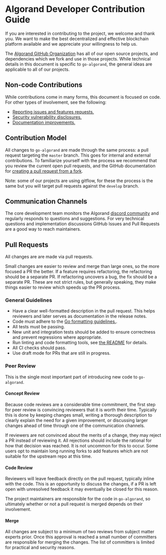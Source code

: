 # Algorand Developer Contribution Guide

If you are interested in contributing to the project, we welcome and thank you. We want to make the best decentralized and effective blockchain platform available and we appreciate your willingness to help us.

The [Algorand GitHub Organization](https://github.com/algorand) has all of our open source projects, and dependencies which we fork and use in those projects. While technical details in this document is specific to `go-algorand`, the general ideas are applicable to all of our projects.

## Non-code Contributions

While contributions come in many forms, this document is focused on code. For other types of involvement, see the following:
* [Reporting issues and features requests.](go-algorand-issues)
* [Security vulnerability disclosures.](security-disclosure)
* [Documentation improvements.](algorand-docs)

## Contribution Model

All changes to `go-algorand` are made through the same process: a pull request targeting the `master` branch. This goes for internal and external contributions. To familiarize yourself with the process we recommend that you review the current open pull requests, and the GitHub documentation for [creating a pull request from a fork](gh-pr-process).

Note: some of our projects are using gitflow, for these the process is the same but you will target pull requests against the `develop` branch.

## Communication Channels

The core development team monitors the Algorand [discord community](https://discord.gg/algorand) and regularly responds to questions and suggestions. For very technical questions and implementation discussions GitHub Issues and Pull Requests are a good way to reach maintainers.

## Pull Requests

All changes are are made via pull requests.

Small changes are easier to review and merge than large ones, so the more focused a PR the better. If a feature requires refactoring, the refactoring should be a separate PR. If refactoring uncovers a bug, the fix should be a separate PR. These are not strict rules, but generally speaking, they make things easier to review which speeds up the PR process.

### General Guidelines

* Have a clear well-formatted description in the pull request. This helps reviewers and later serves as documentation in the release notes.
* Code must adhere to the [Go formatting guidelines.](https://golang.org/doc/effective_go.html).
* All tests must be passing.
* New unit and integration tests should be added to ensure correctness and prevent regressions where appropriate.
* Run linting and code formatting tools, see [the README](README.md) for details.
* All CI checks should pass.
* Use draft mode for PRs that are still in progress.

### Peer Review

This is the single most important part of introducing new code to `go-algorand`.

#### Concept Review

Because code reviews are a considerable time commitment, the first step for peer review is convincing reviewers that it is worth their time. Typically this is done by keeping changes small, writing a thorough description to clearly explain the need for a given improvement, or discussing larger changes ahead of time through one of the communication channels.

If reviewers are not convinced about the merits of a change, they may reject a PR instead of reviewing it. All rejections should include the rational for how that decision was reached. It is not uncommon for this to occur. Some users opt to maintain long running forks to add features which are not suitable for the upstream repo at this time.

#### Code Review

Reviewers will leave feedback directly on the pull request, typically inline with the code. This is an opportunity to discuss the changes, if a PR is left open with unresolved feedback it may eventually be closed for this reason.

The project maintainers are responsible for the code in `go-algorand`, so ultimately whether or not a pull request is merged depends on their involvement.

#### Merge

All changes are subject to a minimum of two reviews from subject matter experts prior. Once this approval is reached a small number of committers are responsible for merging the changes. The list of committers is limited for practical and security reasons.

[gh-pr-process]: https://help.github.com/en/articles/creating-a-pull-request-from-a-fork
[go-algorand-issues]: https://github.com/algorand/go-algorand/issues/new/choose
[security-disclosure]: https://github.com/algorand/go-algorand/security/policy
[algorand-docs]: https://github.com/algorand/docs/blob/staging/CONTRIBUTING.md
